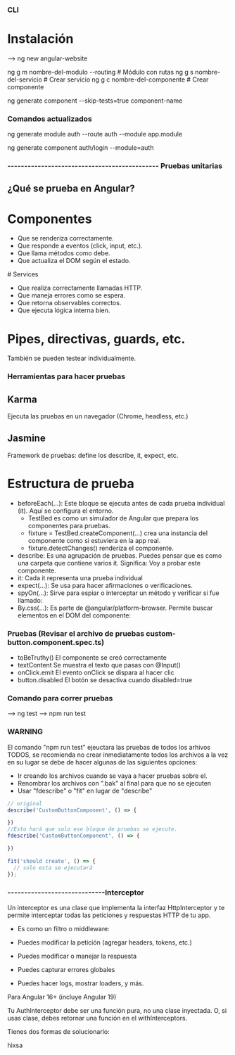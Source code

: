 ### CLI

# Instalación

--> ng new angular-website

ng g m nombre-del-modulo --routing  # Módulo con rutas
ng g s nombre-del-servicio     # Crear servicio
ng g c nombre-del-componente   # Crear componente

ng generate component --skip-tests=true component-name


### Comandos actualizados

ng generate module auth --route auth --module app.module

ng generate component auth/login --module=auth

###  --------------------------------------------- Pruebas unitarias 

##  ¿Qué se prueba en Angular?

# Componentes

- Que se renderiza correctamente.
- Que responde a eventos (click, input, etc.).
- Que llama métodos como debe.
- Que actualiza el DOM según el estado.

# Services

- Que realiza correctamente llamadas HTTP.
- Que maneja errores como se espera.
- Que retorna observables correctos.
- Que ejecuta lógica interna bien.

# Pipes, directivas, guards, etc.

También se pueden testear individualmente.

### Herramientas para hacer pruebas

## Karma
Ejecuta las pruebas en un navegador (Chrome, headless, etc.)

## Jasmine
Framework de pruebas: define los describe, it, expect, etc.

# Estructura de prueba

- beforeEach(...): Este bloque se ejecuta antes de cada prueba individual (it). Aquí se configura el entorno.
    - TestBed es como un simulador de Angular que prepara los componentes para pruebas.
    - fixture = TestBed.createComponent(...) crea una instancia del componente como si estuviera en la app real.
    - fixture.detectChanges() renderiza el componente.
- describe: Es una agrupación de pruebas. Puedes pensar que es como una carpeta que contiene varios it.  Significa: Voy a probar este componente.
- it: Cada it representa una prueba individual
- expect(...): Se usa para hacer afirmaciones o verificaciones.
- spyOn(...): Sirve para espiar o interceptar un método y verificar si fue llamado:
- By.css(...): Es parte de @angular/platform-browser. Permite buscar elementos en el DOM del componente:

### Pruebas (Revisar el archivo de pruebas custom-button.component.spec.ts)

- toBeTruthy()	El componente se creó correctamente
- textContent	Se muestra el texto que pasas con @Input()
- onClick.emit	El evento onClick se dispara al hacer clic
- button.disabled	El botón se desactiva cuando disabled=true

### Comando para correr pruebas

--> ng test
--> npm run test

### WARNING

El comando "npm run test" ejeuctara las pruebas de todos los arhivos TODOS, se recomienda no crear inmediatamente todos los archivos a la vez en su lugar se debe de hacer algunas de las siguientes opciones:

- Ir creando los archivos cuando se vaya a hacer pruebas sobre el.
- Renombrar los archivos con ".bak" al final para que no se ejecuten
- Usar "fdescribe" o "fit" en lugar de "describe" 

```typescript 
// original
describe('CustomButtonComponent', () => {

})
//Esto hará que solo ese bloque de pruebas se ejecute.
fdescribe('CustomButtonComponent', () => {

})

fit('should create', () => {
  // solo esta se ejecutará
});

```

### -----------------------------Interceptor

Un interceptor es una clase que implementa la interfaz HttpInterceptor y te permite interceptar todas las peticiones y respuestas HTTP de tu app.

- Es como un filtro o middleware:

- Puedes modificar la petición (agregar headers, tokens, etc.)

- Puedes modificar o manejar la respuesta

- Puedes capturar errores globales

- Puedes hacer logs, mostrar loaders, y más.


Para Angular 16+ (incluye Angular 19)

Tu AuthInterceptor debe ser una función pura, no una clase inyectada. O, si usas clase, debes retornar una función en el withInterceptors.

Tienes dos formas de solucionarlo:

hixsa


